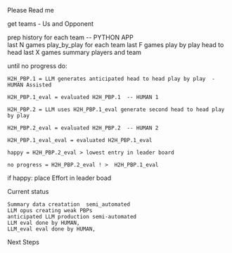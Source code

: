 Please Read me

get teams  -  Us and Opponent

prep history for each team                 --  PYTHON APP          
    last N games play_by_play for each team
    last F games play by play head to head
    last X games summary players and team

until no progress do:

    H2H_PBP.1 = LLM generates anticipated head to head play by play  - HUMAN Assisted

    H2H_PBP.1_eval = evaluated H2H_PBP.1  -- HUMAN 1

    H2H_PBP.2 = LLM uses H2H_PBP.1_eval generate second head to head play by play

    H2H_PBP.2_eval = evaluated H2H_PBP.2  -- HUMAN 2

    H2H_PBP.1_eval_eval = evaluated H2H_PBP.1_eval 

    happy = H2H_PBP.2_eval > lowest entry in leader board

    no progress = H2H_PBP.2_eval ! >  H2H_PBP.1_eval

if happy:
    place Effort in leader boad 


Current status  

    Summary data creatation  semi_automated
    LLM opus creating weak PBPs
    anticipated LLM production semi-automated
    LLM eval done by HUMAN, 
    LLM_eval eval done by HUMAN, 

Next Steps






